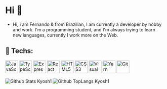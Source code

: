# Hi 👋 
- Hi, i am Fernando & from Brazilian, I am currently a developer by hobby and work. I'm a programming student, and I'm always trying to learn new languages, currently I work more on the Web.

<div>
    <h2>🔧 Techs:</h2>
    <p>
        <img alt="JavaScript" src="https://cdn.jsdelivr.net/gh/devicons/devicon/icons/nodejs/nodejs-original.svg" width="40"/>
        <img alt="TypeScript" src="https://cdn.jsdelivr.net/gh/devicons/devicon/icons/typescript/typescript-original.svg" width="40"/>
        <img alt="Express.js" src="https://cdn.jsdelivr.net/gh/devicons/devicon/icons/express/express-original.svg" width="40"/>
        <img alt="React" src="https://cdn.jsdelivr.net/gh/devicons/devicon/icons/react/react-original.svg" width="40">
        <img alt="HTML5" src="https://cdn.jsdelivr.net/gh/devicons/devicon/icons/html5/html5-original-wordmark.svg" width="40"/>
        <img alt="CSS3" src="https://cdn.jsdelivr.net/gh/devicons/devicon/icons/css3/css3-original.svg" width="40"/>
        <img alt="Visual Studio Code" src="https://cdn.jsdelivr.net/gh/devicons/devicon/icons/vscode/vscode-original.svg" width="40"/>
        <img alt="Yarn" src="https://cdn.jsdelivr.net/gh/devicons/devicon/icons/yarn/yarn-original-wordmark.svg" width="40"/>
        <img alt="Git" src="https://cdn.jsdelivr.net/gh/devicons/devicon/icons/git/git-original-wordmark.svg" width="40"/>
    </p>
</div>


![Github Stats Kyosh1](https://github-readme-stats.vercel.app/api?username=kyosh1&show_icons=true&theme=dark)
![Github TopLangs Kyosh1](https://github-readme-stats.vercel.app/api/top-langs/?username=kyosh1&show_icons=true&theme=dark)

